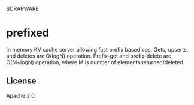 SCRAPWARE

# prefixed
In memory KV cache server allowing fast prefix based ops. Gets, upserts, and deletes are O(logN) operation. Prefix-get and prefix-delete are O(M+logN) operation, where M is number of elements returned/deleted.

## License
Apache 2.0.